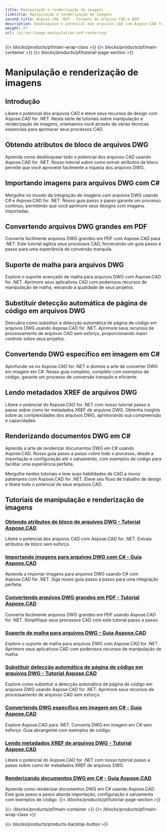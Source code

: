 ```yaml
---
title: Manipulação e renderização de imagens
linktitle: Manipulação e renderização de imagens
second_title: Aspose.CAD .NET - Formato de arquivo CAD e BIM
description: Desbloqueie o potencial dos arquivos CAD com Aspose.CAD for .NET. Aprenda extração de atributos de bloco, importação de imagens, conversão de DWG para PDF, suporte a malha e muito mais, sem esforço.
weight: 27
url: /pt/net/image-manipulation-and-rendering/
---
```


{{< blocks/products/pf/main-wrap-class >}}
{{< blocks/products/pf/main-container >}}
{{< blocks/products/pf/tutorial-page-section >}}

# Manipulação e renderização de imagens


## Introdução

Libere o potencial dos arquivos CAD e eleve seus recursos de design com Aspose.CAD for .NET. Nesta série de tutoriais sobre manipulação e renderização de imagens, orientamos você através de várias técnicas essenciais para aprimorar seus processos CAD.

 ## Obtendo atributos de bloco de arquivos DWG 
Aprenda como desbloquear todo o potencial dos arquivos CAD usando Aspose.CAD for .NET. Nosso tutorial sobre como extrair atributos de bloco permite que você aproveite facilmente a riqueza dos arquivos DWG.

 ## Importando imagens para arquivos DWG com C# 
Mergulhe no mundo da integração de imagens com arquivos DWG usando C# e Aspose.CAD for .NET. Nosso guia passo a passo garante um processo contínuo, permitindo que você aprimore seus designs com imagens importadas.

 ## Convertendo arquivos DWG grandes em PDF 
Converta facilmente arquivos DWG grandes em PDF com Aspose.CAD para .NET. Este tutorial agiliza seus processos CAD, fornecendo um guia passo a passo para uma experiência de conversão tranquila.

 ## Suporte de malha para arquivos DWG 
Explore o suporte avançado de malha para arquivos DWG com Aspose.CAD for .NET. Aprimore seus aplicativos CAD com poderosos recursos de manipulação de malha, elevando a qualidade de seus projetos.

 ## Substituir detecção automática de página de código em arquivos DWG 
Descubra como substituir a detecção automática de página de código em arquivos DWG usando Aspose.CAD for .NET. Aprimore seus recursos de processamento de arquivos CAD sem esforço, proporcionando maior controle sobre seus projetos.

 ## Convertendo DWG específico em imagem em C# 
Aprofunde-se no Aspose.CAD for .NET e domine a arte de converter DWG em imagem em C#. Nosso guia completo, completo com exemplos de código, garante um processo de conversão tranquilo e eficiente.

 ## Lendo metadados XREF de arquivos DWG 
Libere o potencial do Aspose.CAD for .NET com nosso tutorial passo a passo sobre como ler metadados XREF de arquivos DWG. Obtenha insights sobre as complexidades dos arquivos DWG, aprimorando sua compreensão e capacidades.

 ## Renderizando documentos DWG em C# 
Aprenda a arte de renderizar documentos DWG em C# usando Aspose.CAD. Nosso guia passo a passo cobre todo o processo, desde a importação e configuração até o salvamento, com exemplos de código para facilitar uma experiência perfeita.

Mergulhe nestes tutoriais e leve suas habilidades de CAD a novos patamares com Aspose.CAD for .NET. Eleve seu fluxo de trabalho de design e libere todo o potencial de seus arquivos CAD.
## Tutoriais de manipulação e renderização de imagens
### [Obtendo atributos de bloco de arquivos DWG - Tutorial Aspose.CAD](./getting-block-attributes-from-dwg/)
Libere o potencial dos arquivos CAD com Aspose.CAD for .NET. Extraia atributos de bloco sem esforço.
### [Importando imagens para arquivos DWG com C# - Guia Aspose.CAD](./importing-images-into-dwg/)
Aprenda a importar imagens para arquivos DWG usando C# com Aspose.CAD for .NET. Siga nosso guia passo a passo para uma integração perfeita.
### [Convertendo arquivos DWG grandes em PDF - Tutorial Aspose.CAD](./converting-large-dwg-files-to-pdf/)
Converta facilmente arquivos DWG grandes em PDF usando Aspose.CAD for .NET. Simplifique seus processos CAD com este tutorial passo a passo.
### [Suporte de malha para arquivos DWG - Guia Aspose.CAD](./mesh-support-for-dwg/)
Explore o suporte de malha para arquivos DWG com Aspose.CAD for .NET. Aprimore seus aplicativos CAD com poderosos recursos de manipulação de malha.
### [Substituir detecção automática de página de código em arquivos DWG - Tutorial Aspose.CAD](./override-automatic-codepage-detection-in-dwg/)
Explore como substituir a detecção automática de página de código em arquivos DWG usando Aspose.CAD for .NET. Aprimore seus recursos de processamento de arquivos CAD sem esforço.
### [Convertendo DWG específico em imagem em C# - Guia Aspose.CAD](./converting-particular-dwg-to-image/)
Explore Aspose.CAD para .NET. Converta DWG em imagem em C# sem esforço. Guia abrangente com exemplos de código.
### [Lendo metadados XREF de arquivos DWG - Tutorial Aspose.CAD](./reading-xref-metadata-from-dwg/)
Libere o potencial do Aspose.CAD for .NET com nosso tutorial passo a passo sobre como ler metadados XREF de arquivos DWG.
### [Renderizando documentos DWG em C# - Guia Aspose.CAD](./rendering-dwg-documents/)
Aprenda como renderizar documentos DWG em C# usando Aspose.CAD. Este guia passo a passo aborda importação, configuração e salvamento com exemplos de código.
{{< /blocks/products/pf/tutorial-page-section >}}

{{< /blocks/products/pf/main-container >}}
{{< /blocks/products/pf/main-wrap-class >}}

{{< blocks/products/products-backtop-button >}}
